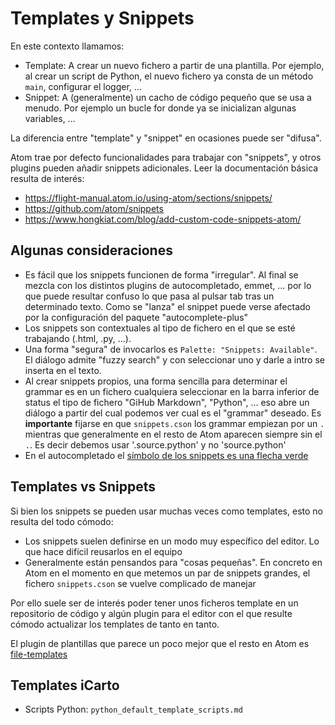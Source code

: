 # Templates y Snippets

En este contexto llamamos:

-   Template: A crear un nuevo fichero a partir de una plantilla. Por ejemplo, al crear un script de Python, el nuevo fichero ya consta de un método `main`, configurar el logger, ...
-   Snippet: A (generalmente) un cacho de código pequeño que se usa a menudo. Por ejemplo un bucle for donde ya se inicializan algunas variables, ...

La diferencia entre "template" y "snippet" en ocasiones puede ser "difusa".

Atom trae por defecto funcionalidades para trabajar con "snippets", y otros plugins pueden añadir snippets adicionales. Leer la documentación básica resulta de interés:

-   https://flight-manual.atom.io/using-atom/sections/snippets/
-   https://github.com/atom/snippets
-   https://www.hongkiat.com/blog/add-custom-code-snippets-atom/

## Algunas consideraciones

-   Es fácil que los snippets funcionen de forma "irregular". Al final se mezcla con los distintos plugins de autocompletado, emmet, ... por lo que puede resultar confuso lo que pasa al pulsar tab tras un determinado texto. Como se "lanza" el snippet puede verse afectado por la configuración del paquete "autocomplete-plus"
-   Los snippets son contextuales al tipo de fichero en el que se esté trabajando (.html, .py, ...).
-   Una forma "segura" de invocarlos es `Palette: "Snippets: Available"`. El diálogo admite "fuzzy search" y con seleccionar uno y darle a intro se inserta en el texto.
-   Al crear snippets propios, una forma sencilla para determinar el grammar es en un fichero cualquiera seleccionar en la barra inferior de status el tipo de fichero "GiHub Markdown", "Python", ... eso abre un diálogo a partir del cual podemos ver cual es el "grammar" deseado. Es **importante** fijarse en que `snippets.cson` los grammar empiezan por un `.` mientras que generalmente en el resto de Atom aparecen siempre sin el `.`. Es decir debemos usar '.source.python' y no 'source.python'
-   En el autocompletado el [símbolo de los snippets es una flecha verde](https://assets.hongkiat.com/uploads/add-custom-code-snippets-atom/html-builtins.jpg)

## Templates vs Snippets

Si bien los snippets se pueden usar muchas veces como templates, esto no resulta del todo cómodo:

-   Los snippets suelen definirse en un modo muy específico del editor. Lo que hace difícil reusarlos en el equipo
-   Generalmente están pensandos para "cosas pequeñas". En concreto en Atom en el momento en que metemos un par de snippets grandes, el fichero `snippets.cson` se vuelve complicado de manejar

Por ello suele ser de interés poder tener unos ficheros template en un repositorio de código y algún plugin para el editor con el que resulte cómodo actualizar los templates de tanto en tanto.

El plugin de plantillas que parece un poco mejor que el resto en Atom es [file-templates](https://atom.io/packages/file-templates)

## Templates iCarto

-   Scripts Python: `python_default_template_scripts.md`
